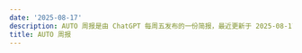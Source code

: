 ```yaml
---
date: '2025-08-17'
description: AUTO 周报是由 ChatGPT 每周五发布的一份简报，最近更新于 2025-08-17。
title: AUTO 周报
---
```

